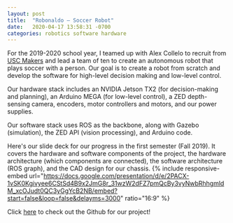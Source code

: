 ```yaml
---
layout: post
title:  "Robonaldo – Soccer Robot"
date:   2020-04-17 13:58:31 -0700
categories: robotics software hardware
---
```

For the 2019-2020 school year, I teamed up with Alex Collelo to recruit from [USC Makers](http://viterbimakers.usc.edu/) and lead a team of ten to create an autonomous robot that plays soccer with a person. Our goal is to create a robot from scratch and develop the software for high-level decision making and low-level control. 

Our hardware stack includes an NVIDIA Jetson TX2 (for decision-making and planning), an Arduino MEGA (for low-level control), a ZED depth-sensing camera, encoders, motor controllers and motors, and our power supplies.

Our software stack uses ROS as the backbone, along with Gazebo (simulation), the ZED API (vision processing), and Arduino code. 

Here's our slide deck for our progress in the first semester (Fall 2019). It covers the hardware and software components of the project, the hardware architecture (which components are connected), the software architecture (ROS graph), and the CAD design for our chassis. 
{% include responsive-embed url="https://docs.google.com/presentation/d/e/2PACX-1vSK0Kgivyee6CStSd4B9x2JmG8r_31wzW2dFZ7pmQcBy3vyNwbRhhgmldM_xcOJudt0QC3yGgYcB2NB/embed?start=false&loop=false&delayms=3000" ratio="16:9" %}

Click [here](https://github.com/uscmakers/Robonaldo) to check out the Github for our project!